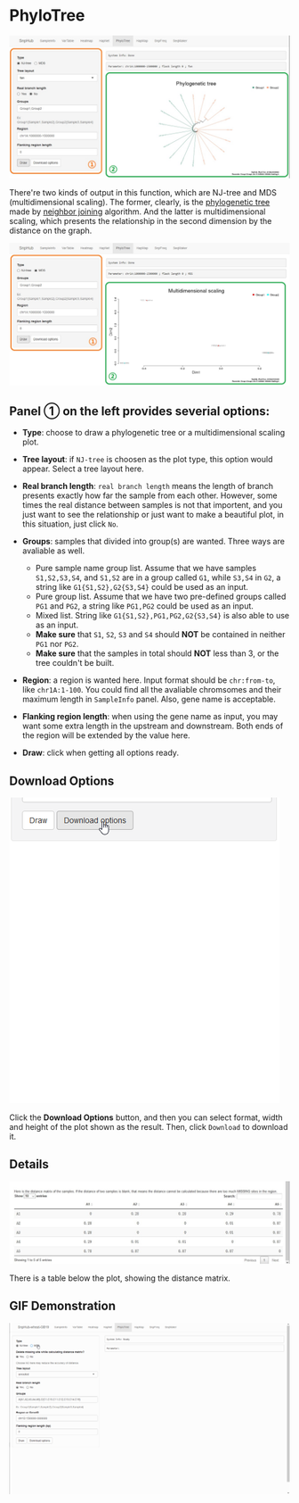 # PhyloTree

![PhyloTree tag](./../img/PhyloTree-1.jpg)

There're two kinds of output in this function, which are NJ-tree and MDS (multidimensional scaling). The former, clearly, is the [phylogenetic tree](https://en.wikipedia.org/wiki/Phylogenetic_tree) made by [neighbor joining](https://en.wikipedia.org/wiki/Neighbor_joining) algorithm. And the latter is multidimensional scaling, which presents the relationship in the second dimension by the distance on the graph.

![MDS of PhyloTree tag](./../img/PhyloTree-2.jpg)

## Panel ① on the left provides severial options:
- **Type**: choose to draw a phylogenetic tree or a multidimensional scaling plot.

- **Tree layout**: if `NJ-tree` is choosen as the plot type, this option would appear. Select a tree layout here.

- **Real branch length**: `real branch length` means the length of branch presents exactly how far the sample from each other. However, some times the real distance between samples is not that importent, and you just want to see the relationship or just want to make a beautiful plot, in this situation, just click `No`. 

- **Groups**: samples that divided into group(s) are wanted. Three ways are avaliable as well.
	- Pure sample name group list. Assume that we have samples `S1,S2,S3,S4`, and `S1,S2` are in a group called `G1`, while `S3,S4` in `G2`, a string like `G1{S1,S2},G2{S3,S4}` could be used as an input.
	- Pure group list. Assume that we have two pre-defined groups called `PG1` and `PG2`, a string like `PG1,PG2` could be used as an input.
	- Mixed list. String like `G1{S1,S2},PG1,PG2,G2{S3,S4}` is also able to use as an input.
	- **Make sure** that `S1`, `S2`, `S3` and `S4` should **NOT** be contained in neither `PG1` nor `PG2`.
	- **Make sure** that the samples in total should **NOT** less than 3, or the tree couldn't be built.

- **Region**: a region is wanted here. Input format should be `chr:from-to`, like `chr1A:1-100`. You could find all the avaliable chromsomes and their maximum length in `SampleInfo` panel. Also, gene name is acceptable.

- **Flanking region length**: when using the gene name as input, you may want some extra length in the upstream and downstream. Both ends of the region will be extended by the value here.

- **Draw**: click when getting all options ready.

## Download Options

![Download options](./../img/Download-options-2.gif)

Click the **Download Options** button, and then you can select format, width and height of the plot shown as the result. Then, click `Download` to download it.

## Details

![HapNet tag](./../img/PhyloTree-3.jpg)

There is a table below the plot, showing the distance matrix.

## GIF Demonstration

![GIF Demonstration of PhyloTree](./../img/PhyloTree-0.gif)